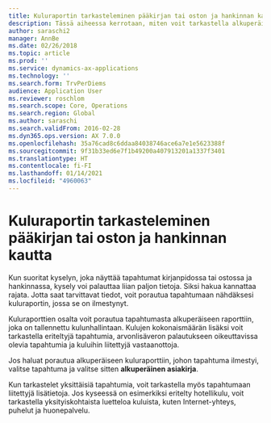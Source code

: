 ```yaml
---
title: Kuluraportin tarkasteleminen pääkirjan tai oston ja hankinnan kautta
description: Tässä aiheessa kerrotaan, miten voit tarkastella alkuperäistä kuluraporttia, johon tapahtuma ilmestyi.
author: saraschi2
manager: AnnBe
ms.date: 02/26/2018
ms.topic: article
ms.prod: ''
ms.service: dynamics-ax-applications
ms.technology: ''
ms.search.form: TrvPerDiems
audience: Application User
ms.reviewer: roschlom
ms.search.scope: Core, Operations
ms.search.region: Global
ms.author: saraschi
ms.search.validFrom: 2016-02-28
ms.dyn365.ops.version: AX 7.0.0
ms.openlocfilehash: 35a76cad8c6ddaa84038746ace6a7e1e5623388f
ms.sourcegitcommit: 9f31b33ed6e7f1b49200a407913201a1337f3401
ms.translationtype: HT
ms.contentlocale: fi-FI
ms.lasthandoff: 01/14/2021
ms.locfileid: "4960063"
---
```

# <a name="view-an-expense-report-from-general-ledger-or-procurement-and-sourcing"></a>Kuluraportin tarkasteleminen pääkirjan tai oston ja hankinnan kautta

Kun suoritat kyselyn, joka näyttää tapahtumat kirjanpidossa tai ostossa ja hankinnassa, kysely voi palauttaa liian paljon tietoja. Siksi hakua kannattaa rajata. Jotta saat tarvittavat tiedot, voit porautua tapahtumaan nähdäksesi kuluraportin, jossa se on ilmestynyt.

Kuluraporttien osalta voit porautua tapahtumasta alkuperäiseen raporttiin, joka on tallennettu kulunhallintaan. Kulujen kokonaismäärän lisäksi voit tarkastella eriteltyjä tapahtumia, arvonlisäveron palautukseen oikeuttavissa olevia tapahtumia ja kuluihin liitettyjä vastaanottoja.

Jos haluat porautua alkuperäiseen kuluraporttiin, johon tapahtuma ilmestyi, valitse tapahtuma ja valitse sitten **alkuperäinen asiakirja**.

Kun tarkastelet yksittäisiä tapahtumia, voit tarkastella myös tapahtumaan liitettyjä lisätietoja. Jos kyseessä on esimerkiksi eritelty hotellikulu, voit tarkastella yksityiskohtaista luetteloa kuluista, kuten Internet-yhteys, puhelut ja huonepalvelu.
